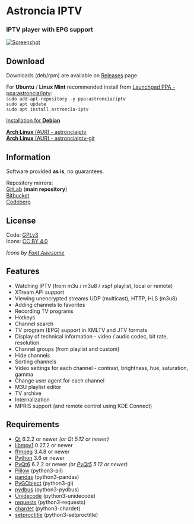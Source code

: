 # Astroncia IPTV
### IPTV player with EPG support

[![Screenshot](https://gitlab.com/astroncia/iptv/uploads/b59522369ccba3c99f349e397d102c0b/astroncia-iptv-screenshot-thumb.png)](https://gitlab.com/astroncia/iptv/uploads/9cb6c1e462a679117f36e67ec98ec8b0/astroncia-iptv-screenshot.png)  

## Download

Downloads (deb/rpm) are available on [Releases](https://gitlab.com/astroncia/iptv/-/releases) page.  
  
For **Ubuntu** / **Linux Mint** recommended install from [Launchpad PPA - ppa:astroncia/iptv](https://launchpad.net/~astroncia/+archive/ubuntu/iptv):  
```sudo add-apt-repository -y ppa:astroncia/iptv```  
```sudo apt update```  
```sudo apt install astroncia-iptv```  
  
[Installation for **Debian**](https://software.opensuse.org/download/package?package=astronciaiptv&project=home%3Aastroncia)  
  
[**Arch Linux** (AUR) - astronciaiptv](https://aur.archlinux.org/packages/astronciaiptv/)  
[**Arch Linux** (AUR) - astronciaiptv-git](https://aur.archlinux.org/packages/astronciaiptv-git/)  

## Information

Software provided **as is**, no guarantees.  

Repository mirrors:  
[GitLab](https://gitlab.com/astroncia/iptv) (**main repository**)  
[Bitbucket](https://bitbucket.org/astroncia/astronciaiptv/src/master/)  
[Codeberg](https://codeberg.org/astroncia/iptv)  

## License

Code: [GPLv3](https://gitlab.com/astroncia/iptv/-/blob/master/COPYING)  
Icons: [CC BY 4.0](https://creativecommons.org/licenses/by/4.0/)  
  
*Icons by [Font Awesome](https://fontawesome.com/)*  

## Features

- Watching IPTV (from m3u / m3u8 / xspf playlist, local or remote)  
- XTream API support
- Viewing unencrypted streams UDP (multicast), HTTP, HLS (m3u8)  
- Adding channels to favorites  
- Recording TV programs  
- Hotkeys  
- Channel search  
- TV program (EPG) support in XMLTV and JTV formats  
- Display of technical information - video / audio codec, bit rate, resolution  
- Channel groups (from playlist and custom)  
- Hide channels  
- Sorting channels  
- Video settings for each channel - contrast, brightness, hue, saturation, gamma  
- Change user agent for each channel  
- M3U playlist editor  
- TV archive  
- Internalization  
- MPRIS support (and remote control using KDE Connect)  

## Requirements

- [Qt](https://www.qt.io/) 6.2.2 or newer *(or Qt 5.12 or newer)*
- [libmpv1](https://mpv.io/) 0.27.2 or newer
- [ffmpeg](https://ffmpeg.org/) 3.4.8 or newer
- [Python](https://www.python.org/) 3.6 or newer
- [PyQt6](https://pypi.org/project/PyQt6/) 6.2.2 or newer *(or [PyQt5](https://pypi.org/project/PyQt5/) 5.12 or newer)*
- [Pillow](https://pypi.org/project/Pillow/) (python3-pil)
- [pandas](https://pypi.org/project/pandas/) (python3-pandas)
- [PyGObject](https://pypi.org/project/PyGObject/) (python3-gi)
- [pydbus](https://pypi.org/project/pydbus/) (python3-pydbus)
- [Unidecode](https://pypi.org/project/Unidecode/) (python3-unidecode)
- [requests](https://pypi.org/project/requests/) (python3-requests)
- [chardet](https://pypi.org/project/chardet/) (python3-chardet)
- [setproctitle](https://pypi.org/project/setproctitle/) (python3-setproctitle)
